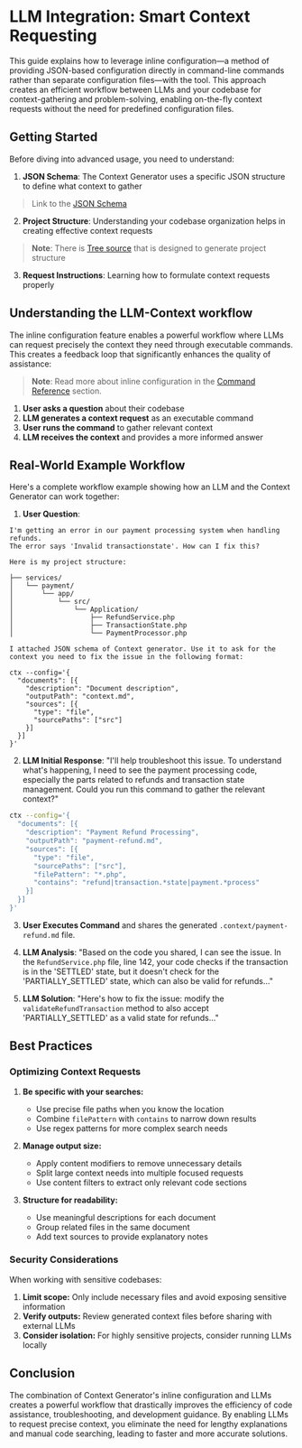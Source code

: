 # LLM Integration: Smart Context Requesting

This guide explains how to leverage inline configuration—a method of providing JSON-based configuration directly in
command-line commands rather than separate configuration files—with the tool. This approach creates an
efficient workflow between LLMs and your codebase for context-gathering and problem-solving, enabling on-the-fly context
requests without the need for predefined configuration files.

## Getting Started

Before diving into advanced usage, you need to understand:

1. **JSON Schema**: The Context Generator uses a specific JSON structure to define what context to gather

> Link to the [JSON Schema](https://raw.githubusercontent.com/context-hub/generator/refs/heads/main/json-schema.json)

2. **Project Structure**: Understanding your codebase organization helps in creating effective context requests

> **Note**: There is [Tree source](/sources/tree-source) that is designed to generate project structure

3. **Request Instructions**: Learning how to formulate context requests properly

## Understanding the LLM-Context workflow

The inline configuration feature enables a powerful workflow where LLMs can request precisely the context they need
through executable commands. This creates a feedback loop that significantly enhances the quality of assistance:

> **Note**: Read more about inline configuration in
> the [Command Reference](/getting-started/command-reference#inline-configuration) section.

1. **User asks a question** about their codebase
2. **LLM generates a context request** as an executable command
3. **User runs the command** to gather relevant context
4. **LLM receives the context** and provides a more informed answer

## Real-World Example Workflow

Here's a complete workflow example showing how an LLM and the Context Generator can work together:

1. **User Question**:

```
I'm getting an error in our payment processing system when handling refunds. 
The error says 'Invalid transactionstate'. How can I fix this?

Here is my project structure:

├── services/
│   └── payment/
│       └── app/
│           └── src/
│               └── Application/
│                   ├── RefundService.php
│                   ├── TransactionState.php
│                   └── PaymentProcessor.php

I attached JSON schema of Context generator. Use it to ask for the context you need to fix the issue in the following format:

ctx --config='{
  "documents": [{
    "description": "Document description",
    "outputPath": "context.md",
    "sources": [{
      "type": "file",
      "sourcePaths": ["src"]
    }]
  }]
}'
```

2. **LLM Initial Response**:
   "I'll help troubleshoot this issue. To understand what's happening, I need to see the payment processing code,
   especially the parts related to refunds and transaction state management. Could you run this command to gather the
   relevant context?"

```bash
ctx --config='{
  "documents": [{
    "description": "Payment Refund Processing",
    "outputPath": "payment-refund.md",
    "sources": [{
      "type": "file",
      "sourcePaths": ["src"],
      "filePattern": "*.php",
      "contains": "refund|transaction.*state|payment.*process"
    }]
  }]
}'
```

3. **User Executes Command** and shares the generated `.context/payment-refund.md` file.

4. **LLM Analysis**:
   "Based on the code you shared, I can see the issue. In the `RefundService.php` file, line 142, your code checks if
   the transaction is in the 'SETTLED' state, but it doesn't check for the 'PARTIALLY_SETTLED' state, which can also be
   valid for refunds..."

5. **LLM Solution**:
   "Here's how to fix the issue: modify the `validateRefundTransaction` method to also accept 'PARTIALLY_SETTLED' as a
   valid state for refunds..."

## Best Practices

### Optimizing Context Requests

1. **Be specific with your searches:**
    - Use precise file paths when you know the location
    - Combine `filePattern` with `contains` to narrow down results
    - Use regex patterns for more complex search needs

2. **Manage output size:**
    - Apply content modifiers to remove unnecessary details
    - Split large context needs into multiple focused requests
    - Use content filters to extract only relevant code sections

3. **Structure for readability:**
    - Use meaningful descriptions for each document
    - Group related files in the same document
    - Add text sources to provide explanatory notes

### Security Considerations

When working with sensitive codebases:

1. **Limit scope:** Only include necessary files and avoid exposing sensitive information
2. **Verify outputs:** Review generated context files before sharing with external LLMs
3. **Consider isolation:** For highly sensitive projects, consider running LLMs locally

## Conclusion

The combination of Context Generator's inline configuration and LLMs creates a powerful workflow that drastically
improves the efficiency of code assistance, troubleshooting, and development guidance. By enabling LLMs to request
precise context, you eliminate the need for lengthy explanations and manual code searching, leading to faster and more
accurate solutions.